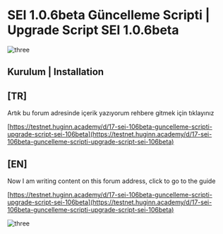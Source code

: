 # SEI 1.0.6beta Güncelleme Scripti | Upgrade Script SEI 1.0.6beta

![three](https://cdn.discordapp.com/attachments/990324169772257340/993568603695763466/GITHUB_COVER.jpg?size=4096)

## Kurulum | Installation

## [TR]
Artık bu forum adresinde içerik yazıyorum rehbere gitmek için tıklayınız

[https://testnet.huginn.academy/d/17-sei-106beta-guncelleme-scripti-upgrade-script-sei-106beta](https://testnet.huginn.academy/d/17-sei-106beta-guncelleme-scripti-upgrade-script-sei-106beta)

## [EN]
Now I am writing content on this forum address, click to go to the guide

[https://testnet.huginn.academy/d/17-sei-106beta-guncelleme-scripti-upgrade-script-sei-106beta](https://testnet.huginn.academy/d/17-sei-106beta-guncelleme-scripti-upgrade-script-sei-106beta)

![three](https://pbs.twimg.com/profile_images/1512563538388262912/PhMo-yc__400x400.jpg)
